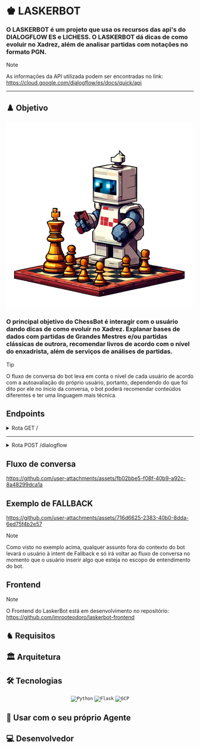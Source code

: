 # ♚ LASKERBOT

### O  LASKERBOT é um projeto que usa os recursos das api's do DIALOGFLOW ES e LICHESS. O LASKERBOT dá dicas de como evoluir no Xadrez, além de analisar partidas com notações no formato PGN.  


> [!NOTE]  
> As informações da API utilizada podem ser encontradas no link: https://cloud.google.com/dialogflow/es/docs/quick/api

---

## ♟️ Objetivo
![bot](assets/bot.png)
<h3>O principal objetivo do ChessBot é interagir com o usuário dando dicas de como evoluir no Xadrez. Explanar bases de dados com partidas de Grandes Mestres e/ou partidas clássicas de outrora, recomendar livros de acordo com o nível do enxadrista, além de serviços de análises de partidas.</h3>

> [!TIP]
> O fluxo de conversa do bot leva em conta o nível de cada usuário de acordo com a autoavaliação do próprio usuário, portanto, dependendo do que foi dito por ele no ínicio da conversa, o bot poderá recomendar conteúdos diferentes e ter uma linguagem mais técnica. 

</div>

## Endpoints
<details><summary>Rota GET /</summary>

- Resposta esperada:

    ```json 
        {

         "LaskerBot is Live"

        }
    ``` 

</details>

----
<details><summary>Rota POST /dialogflow</summary>

- Modelo de requisição:

    ```json 
        {

         "mensagem":"oi"

        }
    ``` 
- Resposta esperada:

    ```json 
        {
          "resposta_do_bot" : "Olá, enxadrista!♟️/nSeja bem-vindo! 
           Eu sou o ChessBot./nE você, como se chama?♖♝♘♟️♕"
        }
    ``` 

</details>

## Fluxo de conversa

https://github.com/user-attachments/assets/fb02bbe5-f08f-40b9-a92c-8a48299dca1a

## Exemplo de FALLBACK  

https://github.com/user-attachments/assets/716d6625-2383-40b0-8dda-6ed75f4b2e57

> [!NOTE]
> Como visto no exemplo acima, qualquer assunto fora do contexto do bot levará o usuário à intent de Fallback e só irá voltar ao fluxo de conversa no momento que o usuário inserir algo que esteja no escopo de entendimento do bot.

## Frontend

> [!NOTE]
> O Frontend do LaskerBot está em desenvolvimento no repositório: https://github.com/imrooteodoro/laskerbot-frontend

## ♞ Requisitos

## 🏛️ Arquitetura


[](assets/LaskerBot.svg)


## 🛠️ Tecnologias

<div align="center">
	<code><img width="50" src="https://user-images.githubusercontent.com/25181517/183423507-c056a6f9-1ba8-4312-a350-19bcbc5a8697.png" alt="Python" title="Python"/></code>
	<code><img width="50" src="https://user-images.githubusercontent.com/25181517/183423775-2276e25d-d43d-4e58-890b-edbc88e915f7.png" alt="Flask" title="Flask"/></code>
	<code><img width="50" src="https://user-images.githubusercontent.com/25181517/183911547-990692bc-8411-4878-99a0-43506cdb69cf.png" alt="GCP" title="GCP"/></code>
</div>

## 🤖 Usar com o seu próprio Agente



## 💻 Desenvolvedor
